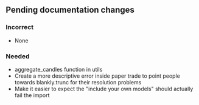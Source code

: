 ## Pending documentation changes
### Incorrect
- None
### Needed
- aggregate_candles function in utils
- Create a more descriptive error inside paper trade to point people towards blankly.trunc for their resolution problems
- Make it easier to expect the "include your own models" should actually fail the import